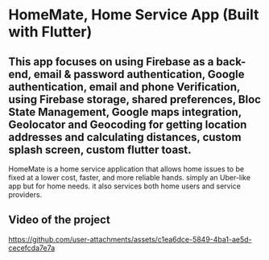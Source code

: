 # HomeMate, Home Service App (Built with Flutter)
## This app focuses on using Firebase as a back-end, email & password authentication, Google authentication, email and phone Verification, using Firebase storage, shared preferences, Bloc State Management, Google maps integration, Geolocator and Geocoding for getting location addresses and calculating distances, custom splash screen, custom flutter toast.

HomeMate is a home service application that allows home issues to be fixed at a lower cost, faster, and more reliable hands.
simply an Uber-like app but for home needs.
it also services both home users and service providers.

## Video of the project


https://github.com/user-attachments/assets/c1ea6dce-5849-4ba1-ae5d-cecefcda7e7a


